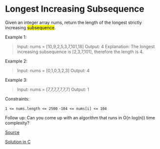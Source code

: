 # Longest Increasing Subsequence

Given an integer array nums, return the length of the longest strictly increasing <mark>subsequence</mark>.

Example 1:

> Input: nums = [10,9,2,5,3,7,101,18]
> Output: 4
> Explanation: The longest increasing subsequence is [2,3,7,101], therefore the length is 4.

Example 2:

> Input: nums = [0,1,0,3,2,3]
> Output: 4

Example 3:

> Input: nums = [7,7,7,7,7,7,7]
> Output: 1
 
Constraints:

`1 <= nums.length <= 2500`
`-104 <= nums[i] <= 104`

Follow up: Can you come up with an algorithm that runs in O(n log(n)) time complexity?

[Source](https://leetcode.com/problems/longest-increasing-subsequence/)

[Solution in C](00300.c)